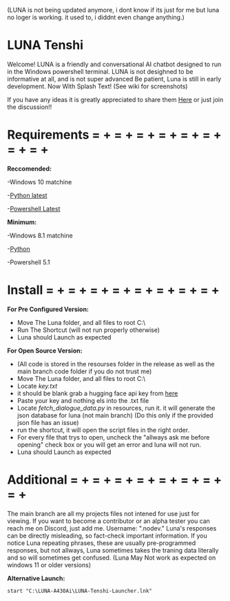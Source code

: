 (LUNA is not being updated anymore, i dont know if its just for me but luna no loger is working. it used to, i diddnt even change anything.)

# LUNA Tenshi

Welcome! LUNA is a friendly and conversational AI chatbot designed to run in the Windows powershell terminal. LUNA is not desighned to be informative at all, and is not super advanced Be patient, Luna is still in early development. Now With Splash Text! (See wiki for screenshots)

If you have any ideas it is greatly appreciated to share them [Here](https://github.com/zerodotdev/LUNA-A430Ai--Tenshi/discussions/categories/ideas) or just join the discussion!!

# Requirements = + = + = + = + = + = + = + = + 

**Reccomended:**

-Windows 10 matchine 

-[Python latest](https://www.python.org/downloads/release/python-3125/)

-[Powershell Latest](https://github.com/PowerShell/PowerShell/releases/tag/v7.4.40)

**Minimum:**

-Windows 8.1 matchine 

-[Python](https://www.python.org/downloads/)

-Powershell 5.1

# Install = + = + = + = + = + = + = + = + 

**For Pre Configured Version:**
- Move The Luna folder, and all files to root C:\
- Run The Shortcut (will not run properly otherwise)
- Luna should Launch as expected

**For Open Source Version:**
- (All code is stored in the resourses folder in the release as well as the main branch code folder if you do not trust me)
- Move The Luna folder, and all files to root C:\
- Locate *key.txt*
- it should be blank grab a hugging face api key from [here](https://huggingface.co/settings/tokens)
- Paste your key and nothing els into the .txt file
- Locate *fetch_dialogue_data.py* in resources, run it. it will generate the json database for luna (not main branch)
  (Do this only if the provided json file has an issue)
- run the shortcut, it will open the script files in the right order.
- For every file that trys to open, uncheck the "allways ask me before opening" check box or you will get an error and luna will not run.
- Luna should Launch as expected

# Additional = + = + = + = + = + = + = + = + 
The main branch are all my projects files not intened for use just for viewing. If you want to become a contributor or an alpha tester you can reach me on Discord, just add me. Username: ".nodev." Luna's responses can be directly misleading, so fact-check important information. If you notice Luna repeating phrases, these are usually pre-programmed responses, but not allways, Luna sometimes takes the traning data literally and so will sometimes get confused. (Luna May Not work as expected on windows 11 or older versions)

**Alternative Launch:**

```start "C:\LUNA-A430Ai\LUNA-Tenshi-Launcher.lnk" ```

